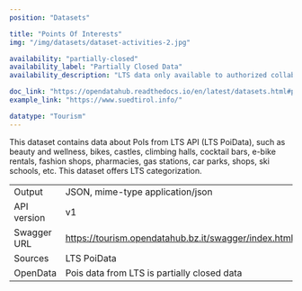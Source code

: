 ```yaml
---
position: "Datasets"

title: "Points Of Interests"
img: "/img/datasets/dataset-activities-2.jpg"

availability: "partially-closed"
availability_label: "Partially Closed Data"
availability_description: "LTS data only available to authorized collaborators (contact help@opendatahub.com if you are interested in this data)"

doc_link: "https://opendatahub.readthedocs.io/en/latest/datasets.html#poi-dataset"
example_link: "https://www.suedtirol.info/"

datatype: "Tourism"
---
```


This dataset contains data about PoIs from LTS API (LTS PoiData), such as beauty and wellness, bikes, castles, climbing halls, cocktail bars, e-bike rentals, fashion shops, pharmacies, gas stations, car parks, shops, ski schools, etc. This dataset offers LTS categorization.

|             |                                                                                            |
| :---------- | ------------------------------------------------------------------------------------------ |
| Output      | JSON, mime-type application/json                                                           |
| API version | v1                                                                                         |
| Swagger URL | https://tourism.opendatahub.bz.it/swagger/index.html#/ODHActivityPoi/get_v1_ODHActivityPoi |
| Sources     | LTS PoiData                                                                                |
| OpenData    | Pois data from LTS is partially closed data                                                    |
